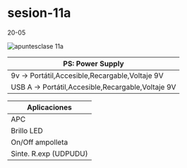 # sesion-11a

20-05

![apuntesclase 11a](https://github.com/user-attachments/assets/f8d28f8b-39ce-4000-949c-3eb1a8154d0a)

|PS: Power Supply|
|-----|
|9v -> Portátil,Accesible,Recargable,Voltaje 9V|
|USB A -> Portátil,Accesible,Recargable,Voltaje 9V|

|Aplicaciones|
|---|
|APC|
|Brillo LED|
|On/Off ampolleta|
|Sinte. R.exp (UDPUDU)|
